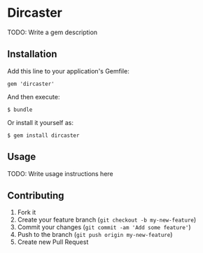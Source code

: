 # Dircaster

TODO: Write a gem description

## Installation

Add this line to your application's Gemfile:

    gem 'dircaster'

And then execute:

    $ bundle

Or install it yourself as:

    $ gem install dircaster

## Usage

TODO: Write usage instructions here

## Contributing

1. Fork it
2. Create your feature branch (`git checkout -b my-new-feature`)
3. Commit your changes (`git commit -am 'Add some feature'`)
4. Push to the branch (`git push origin my-new-feature`)
5. Create new Pull Request
